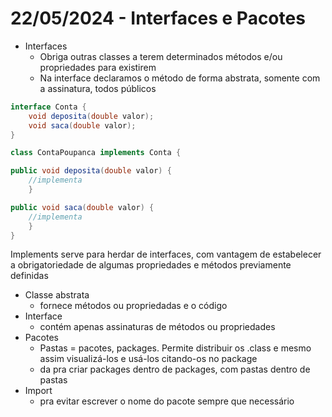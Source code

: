 # 22/05/2024 - Interfaces e Pacotes

* Interfaces
  * Obriga outras classes a terem determinados métodos e/ou propriedades para existirem
  * Na interface declaramos o método de forma abstrata, somente com a assinatura, todos públicos

```java
interface Conta {
    void deposita(double valor);
    void saca(double valor);
}
```

```java
class ContaPoupanca implements Conta {

public void deposita(double valor) {
    //implementa
    }

public void saca(double valor) {
    //implementa
    }
}
```

Implements serve para herdar de interfaces, com vantagem de estabelecer a obrigatoriedade de algumas propriedades e métodos previamente definidas

* Classe abstrata
  * fornece métodos ou propriedadas e o código
* Interface
  * contém apenas assinaturas de métodos ou propriedades
* Pacotes
  * Pastas = pacotes, packages. Permite distribuir os .class e mesmo assim visualizá-los e usá-los citando-os no package
  * da pra criar packages dentro de packages, com pastas dentro de pastas
* Import
  * pra evitar escrever o nome do pacote sempre que necessário
